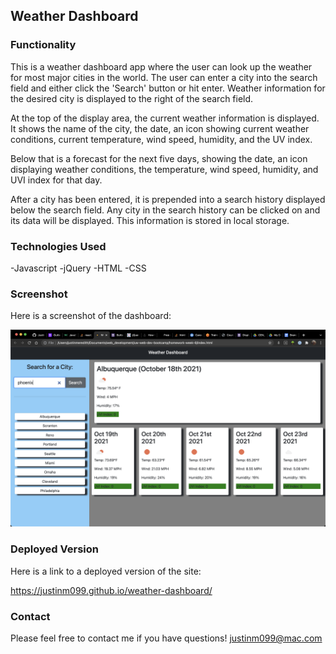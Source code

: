 ## Weather Dashboard



### Functionality

This is a weather dashboard app where the user can look up the weather for most major cities in the world. 
The user can enter a city into the search field and either click the 'Search' button or hit enter.
Weather information for the desired city is displayed to the right of the search field.

At the top of the display area, the current weather information is displayed. It shows the name of the city, the date, 
an icon showing current weather conditions, current temperature, wind speed, humidity, and the UV index.

Below that is a forecast for the next five days, showing the date, an icon displaying weather conditions, the temperature, 
wind speed, humidity, and UVI index for that day.

After a city has been entered, it is prepended into a search history displayed below the search field. Any city in the search history can be clicked on and its data will be displayed. This information is stored in local storage. 


### Technologies Used
  -Javascript
  -jQuery
  -HTML
  -CSS


### Screenshot


Here is a screenshot of the dashboard: 

![screenshot](weather-dashboard-screenshot.png)



### Deployed Version


Here is a link to a deployed version of the site:

https://justinm099.github.io/weather-dashboard/



### Contact


Please feel free to contact me if you have questions! justinm099@mac.com

